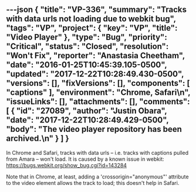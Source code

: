 ---json
{
  "title": "VP-336",
  "summary": "Tracks with data urls not loading due to webkit bug",
  "tags": "VP",
  "project": {
    "key": "VP",
    "title": "Video Player"
  },
  "type": "Bug",
  "priority": "Critical",
  "status": "Closed",
  "resolution": "Won't Fix",
  "reporter": "Anastasia Cheetham",
  "date": "2016-01-25T10:45:39.105-0500",
  "updated": "2017-12-22T10:28:49.430-0500",
  "versions": [],
  "fixVersions": [],
  "components": [
    "captions"
  ],
  "environment": "Chrome, Safari\n",
  "issueLinks": [],
  "attachments": [],
  "comments": [
    {
      "id": "27089",
      "author": "Justin Obara",
      "date": "2017-12-22T10:28:49.429-0500",
      "body": "The video player repository has been archived.\n"
    }
  ]
}
---
In Chrome and Safari, tracks with data urls – i.e. tracks with captions pulled from Amara – won't load. It is caused by a known issue in webkit:\
<https://bugs.webkit.org/show_bug.cgi?id=143284>

Note that in Chrome, at least, adding a 'crossorigin="anonymous"' attribute to the video element allows the track to load; this doesn't help in Safari.

        